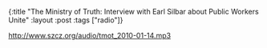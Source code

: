 {:title "The Ministry of Truth: Interview with Earl Silbar about Public Workers Unite"
:layout :post
:tags  ["radio"]}

<http://www.szcz.org/audio/tmot_2010-01-14.mp3>

